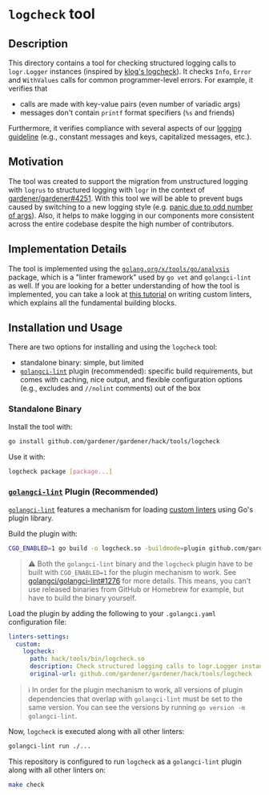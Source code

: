 # `logcheck` tool

## Description

This directory contains a tool for checking structured logging calls to `logr.Logger` instances (inspired by [klog's logcheck](https://github.com/kubernetes/klog/tree/main/hack/tools/logcheck)).
It checks `Info`, `Error` and `WithValues` calls for common programmer-level errors.
For example, it verifies that

- calls are made with key-value pairs (even number of variadic args)
- messages don't contain `printf` format specifiers (`%s` and friends)

Furthermore, it verifies compliance with several aspects of our [logging guideline](../../../docs/development/logging.md) (e.g., constant messages and keys, capitalized messages, etc.).

## Motivation

The tool was created to support the migration from unstructured logging with `logrus` to structured logging with `logr` in the context of [gardener/gardener#4251](https://github.com/gardener/gardener/issues/4251).
With this tool we will be able to prevent bugs caused by switching to a new logging style (e.g. [panic due to odd number of args](https://github.com/gardener/gardener/issues/5292)). Also, it helps to make logging in our components more consistent across the entire codebase despite the high number of contributors.

## Implementation Details

The tool is implemented using the [`golang.org/x/tools/go/analysis`](https://pkg.go.dev/golang.org/x/tools/go/analysis) package, which is a "linter framework" used by `go vet` and `golangci-lint` as well.
If you are looking for a better understanding of how the tool is implemented, you can take a look at [this tutorial](https://disaev.me/p/writing-useful-go-analysis-linter/) on writing custom linters, which explains all the fundamental building blocks.

## Installation und Usage

There are two options for installing and using the `logcheck` tool:

- standalone binary: simple, but limited
- [`golangci-lint`](https://golangci-lint.run/) plugin (recommended): specific build requirements, but comes with caching, nice output, and flexible configuration options (e.g., excludes and `//nolint` comments) out of the box

### Standalone Binary

Install the tool with:

```bash
go install github.com/gardener/gardener/hack/tools/logcheck
```

Use it with:
```bash
logcheck package [package...]
```

### [`golangci-lint`](https://golangci-lint.run/) Plugin (Recommended)

[`golangci-lint`](https://golangci-lint.run/) features a mechanism for loading [custom linters](https://golangci-lint.run/contributing/new-linters/#how-to-add-a-private-linter-to-golangci-lint) using Go's plugin library.

Build the plugin with:

```bash
CGO_ENABLED=1 go build -o logcheck.so -buildmode=plugin github.com/gardener/gardener/hack/tools/logcheck/plugin
```

> ⚠️ Both the `golangci-lint` binary and the `logcheck` plugin have to be built with `CGO_ENABLED=1` for the plugin mechanism to work. See [golangci/golangci-lint#1276](https://github.com/golangci/golangci-lint/issues/1276#issuecomment-665903858) for more details.
> This means, you can't use released binaries from GitHub or Homebrew for example, but have to build the binary yourself.

Load the plugin by adding the following to your `.golangci.yaml` configuration file:

```yaml
linters-settings:
  custom:
    logcheck:
      path: hack/tools/bin/logcheck.so
      description: Check structured logging calls to logr.Logger instances
      original-url: github.com/gardener/gardener/hack/tools/logcheck
```

> ℹ️ In order for the plugin mechanism to work, all versions of plugin dependencies that overlap with `golangci-lint` must be set to the same version. You can see the versions by running `go version -m golangci-lint`.

Now, `logcheck` is executed along with all other linters:

```bash
golangci-lint run ./...
```

This repository is configured to run `logcheck` as a `golangci-lint` plugin along with all other linters on:

```bash
make check
```
